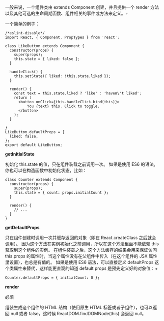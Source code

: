 一般来说，一个组件类由 extends Component 创建，并且提供一个 render 方法以及其他可选的生命周期函数、组件相关的事件或方法来定义。+

一个简单的例子：
```
/*eslint-disable*/
import React, { Component, PropTypes } from 'react';

class LikeButton extends Component {
  constructor(props) {
    super(props);
    this.state = { liked: false };
  }

  handleClick() {
    this.setState({ liked: !this.state.liked });
  }

  render() {
    const text = this.state.liked ? 'like' : 'haven\'t liked';
    return (
      <button onClick={this.handleClick.bind(this)}>
          You {text} this. Click to toggle.
      </button>
    );
  }

}
LikeButton.defaultProps = {
  liked: false,
};
export default LikeButton;

```
**getInitialState**

初始化 this.state 的值，只在组件装载之前调用一次。
如果是使用 ES6 的语法，你也可以在构造函数中初始化状态，比如：
```
class Counter extends Component {
  constructor(props) {
    super(props);
    this.state = { count: props.initialCount };
  }

  render() {
    // ...
  }
}
```
**getDefaultProps**

只在组件创建时调用一次并缓存返回的对象（即在 React.createClass 之后就会调用）。
因为这个方法在实例初始化之前调用，所以在这个方法里面不能依赖 this 获取到这个组件的实例。
在组件装载之后，这个方法缓存的结果会用来保证访问 this.props 的属性时，当这个属性没有在父组件中传入（在这个组件的 JSX 属性里设置），也总是有值的。
如果是使用 ES6 语法，可以直接定义 defaultProps 这个类属性来替代，这样能更直观的知道 default props 是预先定义好的对象值：+
```
Counter.defaultProps = { initialCount: 0 };
```

**render**

必须

组装生成这个组件的 HTML 结构（使用原生 HTML 标签或者子组件），也可以返回 null 或者 false，这时候 ReactDOM.findDOMNode(this) 会返回 null。